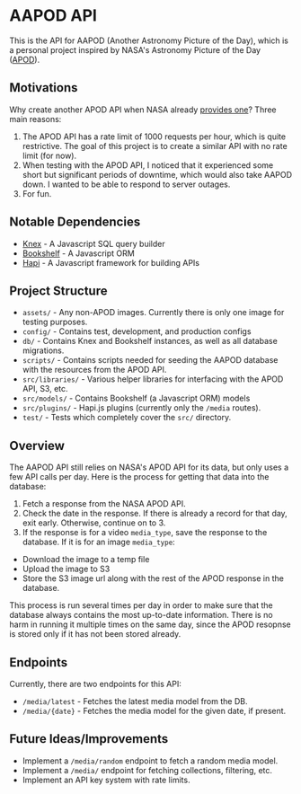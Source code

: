 # AAPOD API

This is the API for AAPOD (Another Astronomy Picture of the Day), which is a personal project inspired by NASA's Astronomy Picture of the Day ([APOD](http://apod.nasa.gov)).

## Motivations

Why create another APOD API when NASA already [provides one](https://api.nasa.gov/api.html#apod)? Three main reasons:

1. The APOD API has a rate limit of 1000 requests per hour, which is quite restrictive. The goal of this project is to create a similar API with no rate limit (for now).
2. When testing with the APOD API, I noticed that it experienced some short but significant periods of downtime, which would also take AAPOD down. I wanted to be able to respond to server outages.
3. For fun.

## Notable Dependencies

* [Knex](http://knexjs.org/) - A Javascript SQL query builder
* [Bookshelf](http://bookshelfjs.org/) - A Javascript ORM
* [Hapi](https://hapijs.com/) - A Javascript framework for building APIs

## Project Structure

* `assets/` - Any non-APOD images. Currently there is only one image for testing purposes.
* `config/` - Contains test, development, and production configs
* `db/` - Contains Knex and Bookshelf instances, as well as all database migrations.
* `scripts/` - Contains scripts needed for seeding the AAPOD database with the resources from the APOD API.
* `src/libraries/` - Various helper libraries for interfacing with the APOD API, S3, etc.
* `src/models/` - Contains Bookshelf (a Javascript ORM) models
* `src/plugins/` - Hapi.js plugins (currently only the `/media` routes).
* `test/` - Tests which completely cover the `src/` directory.

## Overview

The AAPOD API still relies on NASA's APOD API for its data, but only uses a few API calls per day. Here is the process for getting that data into the database:

1. Fetch a response from the NASA APOD API.
2. Check the date in the response. If there is already a record for that day, exit early. Otherwise, continue on to 3.
3. If the response is for a video `media_type`, save the response to the database. If it is for an image `media_type`:
  - Download the image to a temp file
  - Upload the image to S3
  - Store the S3 image url along with the rest of the APOD response in the database.

This process is run several times per day in order to make sure that the database always contains the most up-to-date information. There is no harm in running it multiple times on the same day, since the APOD resopnse is stored only if it has not been stored already.

## Endpoints

Currently, there are two endpoints for this API:

* `/media/latest` - Fetches the latest media model from the DB.
* `/media/{date}` - Fetches the media model for the given date, if present.

## Future Ideas/Improvements

* Implement a `/media/random` endpoint to fetch a random media model.
* Implement a `/media/` endpoint for fetching collections, filtering, etc.
* Implement an API key system with rate limits.
